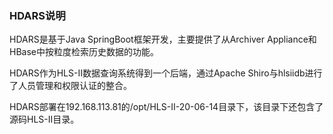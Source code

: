 ### HDARS说明
HDARS是基于Java SpringBoot框架开发，主要提供了从Archiver Appliance和HBase中按粒度检索历史数据的功能。

HDARS作为HLS-II数据查询系统得到一个后端，通过Apache Shiro与hlsiidb进行了人员管理和权限认证的整合。

HDARS部署在192.168.113.81的/opt/HLS-II-20-06-14目录下，该目录下还包含了源码HLS-II目录。




